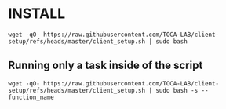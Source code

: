 INSTALL
========


```
wget -qO- https://raw.githubusercontent.com/TOCA-LAB/client-setup/refs/heads/master/client_setup.sh | sudo bash
```

## Running only a task inside of the script



```
wget -qO- https://raw.githubusercontent.com/TOCA-LAB/client-setup/refs/heads/master/client_setup.sh | sudo bash -s -- function_name
```
